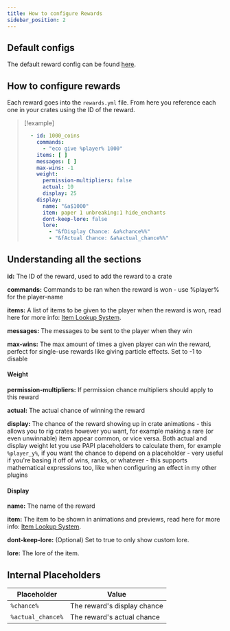 ```yaml
---
title: How to configure Rewards
sidebar_position: 2
---
```


## Default configs
The default reward config can be found [here](https://github.com/Auxilor/EcoCrates/blob/master/eco-core/core-plugin/src/main/resources/rewards.yml).

## How to configure rewards
Each reward goes into the `rewards.yml` file. From here you reference each one in your crates using the ID of the reward.

> [!example]
> ```yaml
>   - id: 1000_coins
>     commands:
>       - "eco give %player% 1000"
>     items: [ ]
>     messages: [ ]
>     max-wins: -1
>     weight:
>       permission-multipliers: false
>       actual: 10
>       display: 25
>     display:
>       name: "&a$1000"
>       item: paper 1 unbreaking:1 hide_enchants
>       dont-keep-lore: false
>       lore:
>         - "&fDisplay Chance: &a%chance%%"
>         - "&fActual Chance: &a%actual_chance%%"
> ```

## Understanding all the sections

**id:** The ID of the reward, used to add the reward to a crate

**commands:** Commands to be ran when the reward is won - use %player% for the player-name

**items:** A list of items to be given to the player when the reward is won, read here for more info: [Item Lookup System](https://plugins.auxilor.io/all-plugins/the-item-lookup-system).

**messages:** The messages to be sent to the player when they win

**max-wins:** The max amount of times a given player can win the reward, perfect for single-use rewards like giving particle effects. Set to -1 to disable
#### Weight

**permission-multipliers:** If permission chance multipliers should apply to this reward

**actual:** The actual chance of winning the reward

**display:** The chance of the reward showing up in crate animations - this allows you to rig crates however you want, for example making a rare (or even unwinnable) item appear common, or vice versa. Both actual and display weight let you use PAPI placeholders to calculate them, for example `%player_y%`, if you want the chance to depend on a placeholder - very useful if you're basing it off of wins, ranks, or whatever - this supports mathematical expressions too, like when configuring an effect in my other plugins

#### Display

**name:** The name of the reward

**item:** The item to be shown in animations and previews, read here for more info: [Item Lookup System](https://plugins.auxilor.io/all-plugins/the-item-lookup-system).

**dont-keep-lore:** (Optional) Set to true to only show custom lore.

**lore:** The lore of the item.
## Internal Placeholders

| Placeholder       | Value                       |
| ----------------- | --------------------------- |
| `%chance%`        | The reward's display chance |
| `%actual_chance%` | The reward's actual chance  |


